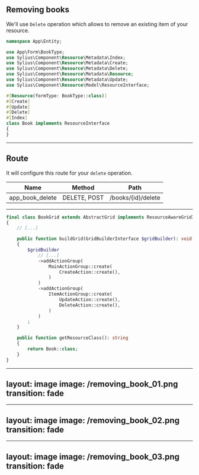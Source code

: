 ## Removing books

<v-clicks>

We'll use `Delete` operation which allows to remove an existing item of your resource.

```php {all|14|14,6}
namespace App\Entity;

use App\Form\BookType;
use Sylius\Component\Resource\Metadata\Index;
use Sylius\Component\Resource\Metadata\Create;
use Sylius\Component\Resource\Metadata\Delete;
use Sylius\Component\Resource\Metadata\Resource;
use Sylius\Component\Resource\Metadata\Update;
use Sylius\Component\Resource\Model\ResourceInterface;

#[Resource(formType: BookType::class)]
#[Create]
#[Update]
#[Delete]
#[Index]
class Book implements ResourceInterface
{
}

```

</v-clicks>

---

## Route

<v-clicks>

It will configure this route for your `delete` operation.

| Name            | Method       | Path               |
|-----------------|--------------|--------------------|
| app_book_delete | DELETE, POST | /books/{id}/delete |


</v-clicks>

---

```php {all|14-19|16|17}
final class BookGrid extends AbstractGrid implements ResourceAwareGridInterface
{
    // [...]

    public function buildGrid(GridBuilderInterface $gridBuilder): void
    {
        $gridBuilder
            // [...]
            ->addActionGroup(
                MainActionGroup::create(
                    CreateAction::create(),
                )
            )
            ->addActionGroup(
                ItemActionGroup::create(
                    UpdateAction::create(),
                    DeleteAction::create(),
                )
            )
        ;
    }

    public function getResourceClass(): string
    {
        return Book::class;
    }
}

```

---
layout: image
image: /removing_book_01.png
transition: fade
---

---
layout: image
image: /removing_book_02.png
transition: fade
---

---
layout: image
image: /removing_book_03.png
transition: fade
---
